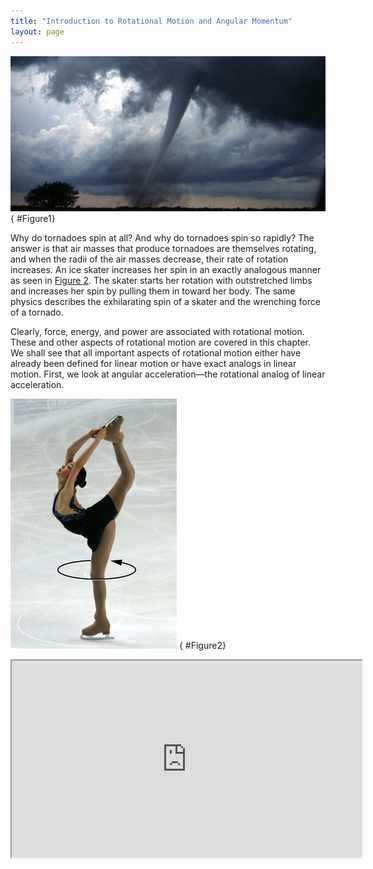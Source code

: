 ```yaml
---
title: "Introduction to Rotational Motion and Angular Momentum"
layout: page
---
```


![](../resources/Figure_10_00_01a_D.jpg "The mention of a tornado conjures up images of raw destructive power. Tornadoes blow houses away as if they were made of paper and have been known to pierce tree trunks with pieces of straw. They descend from clouds in funnel-like shapes that spin violently, particularly at the bottom where they are most narrow, producing winds as high as 500 km/h. (credit: Daphne Zaras, U.S. National Oceanic and Atmospheric Administration)")
{ #Figure1}

Why do tornadoes spin at all? And why do tornadoes spin so rapidly? The answer is
that air masses that produce tornadoes are themselves rotating, and when the
radii of the air masses decrease, their rate of rotation increases. An ice
skater increases her spin in an exactly analogous manner as seen
in [Figure 2](#Figure2). The skater starts her rotation with outstretched limbs and
increases her spin by pulling them in toward her body. The same physics
describes the exhilarating spin of a skater and the wrenching force of a
tornado.

Clearly, force, energy, and power are associated with rotational motion. These
and other aspects of rotational motion are covered in this chapter. We shall see
that all important aspects of rotational motion either have already been defined
for linear motion or have exact analogs in linear motion. First, we look at
angular acceleration—the rotational analog of linear acceleration.

![The figure shows a figure skater with her right leg lifted up in the air reaching over her head. She has her both arms stretched over her head to hold the skates of the lifted leg. The skater is spinning about a vertical axis.](../resources/Figure_10_00_02a.jpg "This figure skater increases her rate of spin by pulling her arms and her extended leg closer to her axis of rotation. (credit: Luu, Wikimedia Commons)")
{ #Figure2}

<div class="note" data-label="Video" markdown="1">
<iframe width="560" height="315" src="https://www.youtube.com/embed/FmnkQ2ytlO8"  allow="accelerometer; autoplay; clipboard-write; encrypted-media; gyroscope; picture-in-picture" allowfullscreen></iframe>
</div>
